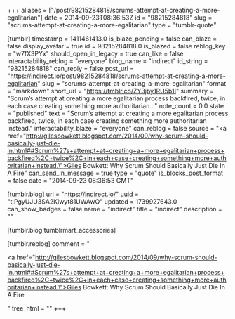 +++
aliases = ["/post/98215284818/scrums-attempt-at-creating-a-more-egalitarian"]
date = 2014-09-23T08:36:53Z
id = "98215284818"
slug = "scrums-attempt-at-creating-a-more-egalitarian"
type = "tumblr-quote"

[tumblr]
timestamp = 1411461413.0
is_blaze_pending = false
can_blaze = false
display_avatar = true
id = 98215284818.0
is_blazed = false
reblog_key = "w7fX3PYx"
should_open_in_legacy = true
can_like = false
interactability_reblog = "everyone"
blog_name = "indirect"
id_string = "98215284818"
can_reply = false
post_url = "https://indirect.io/post/98215284818/scrums-attempt-at-creating-a-more-egalitarian"
slug = "scrums-attempt-at-creating-a-more-egalitarian"
format = "markdown"
short_url = "https://tmblr.co/ZY3jby1RU5b1I"
summary = "Scrum’s attempt at creating a more egalitarian process backfired, twice, in each case creating something more authoritarian..."
note_count = 0.0
state = "published"
text = "Scrum&rsquo;s attempt at creating a more egalitarian process backfired, twice, in each case creating something more authoritarian instead."
interactability_blaze = "everyone"
can_reblog = false
source = "<a href=\"http://gilesbowkett.blogspot.com/2014/09/why-scrum-should-basically-just-die-in.html##Scrum%27s+attempt+at+creating+a+more+egalitarian+process+backfired%2C+twice%2C+in+each+case+creating+something+more+authoritarian+instead.\">Giles Bowkett: Why Scrum Should Basically Just Die In A Fire</a>"
can_send_in_message = true
type = "quote"
is_blocks_post_format = false
date = "2014-09-23 08:36:53 GMT"

[tumblr.blog]
url = "https://indirect.io/"
uuid = "t:PgyUJU3SA2Klwyt81UWAwQ"
updated = 1739927643.0
can_show_badges = false
name = "indirect"
title = "indirect"
description = ""

[tumblr.blog.tumblrmart_accessories]

[tumblr.reblog]
comment = "<p><a href=\"http://gilesbowkett.blogspot.com/2014/09/why-scrum-should-basically-just-die-in.html##Scrum%27s+attempt+at+creating+a+more+egalitarian+process+backfired%2C+twice%2C+in+each+case+creating+something+more+authoritarian+instead.\">Giles Bowkett: Why Scrum Should Basically Just Die In A Fire</a></p>"
tree_html = ""
+++
